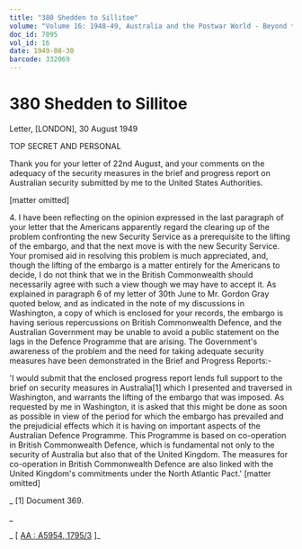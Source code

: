 ```yaml
---
title: "380 Shedden to Sillitoe"
volume: "Volume 16: 1948-49, Australia and the Postwar World - Beyond the Region"
doc_id: 7095
vol_id: 16
date: 1949-08-30
barcode: 332069
---
```


# 380 Shedden to Sillitoe

Letter, [LONDON], 30 August 1949

TOP SECRET AND PERSONAL

Thank you for your letter of 22nd August, and your comments on the adequacy of the security measures in the brief and progress report on Australian security submitted by me to the United States Authorities.

[matter omitted]

4\. I have been reflecting on the opinion expressed in the last paragraph of your letter that the Americans apparently regard the clearing up of the problem confronting the new Security Service as a prerequisite to the lifting of the embargo, and that the next move is with the new Security Service. Your promised aid in resolving this problem is much appreciated, and, though the lifting of the embargo is a matter entirely for the Americans to decide, I do not think that we in the British Commonwealth should necessarily agree with such a view though we may have to accept it. As explained in paragraph 6 of my letter of 30th June to Mr. Gordon Gray quoted below, and as indicated in the note of my discussions in Washington, a copy of which is enclosed for your records, the embargo is having serious repercussions on British Commonwealth Defence, and the Australian Government may be unable to avoid a public statement on the lags in the Defence Programme that are arising. The Government's awareness of the problem and the need for taking adequate security measures have been demonstrated in the Brief and Progress Reports:-

'I would submit that the enclosed progress report lends full support to the brief on security measures in Australia[1] which I presented and traversed in Washington, and warrants the lifting of the embargo that was imposed. As requested by me in Washington, it is asked that this might be done as soon as possible in view of the period for which the embargo has prevailed and the prejudicial effects which it is having on important aspects of the Australian Defence Programme. This Programme is based on co-operation in British Commonwealth Defence, which is fundamental not only to the security of Australia but also that of the United Kingdom. The measures for co-operation in British Commonwealth Defence are also linked with the United Kingdom's commitments under the North Atlantic Pact.' [matter omitted]

_ [1] Document 369.

_

_ [ [AA : A5954, 1795/3](http://www.naa.gov.au/cgi-bin/Search?O=I&Number=332069) ]_
